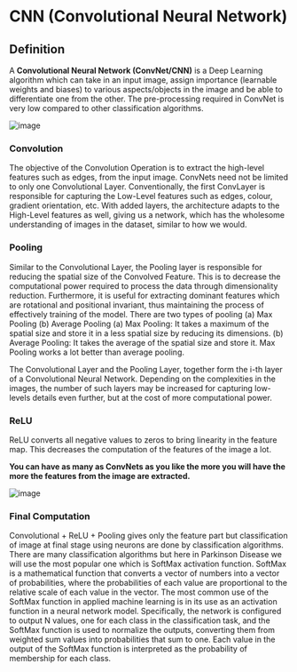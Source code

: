 # CNN (Convolutional Neural Network)

##  Definition 
A **Convolutional Neural Network (ConvNet/CNN)** is a Deep Learning algorithm which can take in an input image, assign importance (learnable weights and biases) to various aspects/objects in the image and be able to differentiate one from the other.
The pre-processing required in ConvNet is very low compared to other classification algorithms. 

![image](https://user-images.githubusercontent.com/75668411/122641279-efaab480-d121-11eb-8afa-6ab5c3ef5f55.png)

### Convolution 
The objective of the Convolution Operation is to extract the high-level features such as edges, from the input image. ConvNets need not be limited to only one Convolutional Layer. Conventionally, the first ConvLayer is responsible for capturing the Low-Level features such as edges, colour, gradient orientation, etc. With added layers, the architecture adapts to the High-Level features as well, giving us a network, which has the wholesome understanding of images in the dataset, similar to how we would.

### Pooling
Similar to the Convolutional Layer, the Pooling layer is responsible for reducing the spatial size of the Convolved Feature. This is to decrease the computational power required to process the data through dimensionality reduction. Furthermore, it is useful for extracting dominant features which are rotational and positional invariant, thus maintaining the process of effectively training of the model.
There are two types of pooling (a) Max Pooling (b) Average Pooling
(a)	 Max Pooling: It takes a maximum of the spatial size and store it in a less spatial size by reducing its dimensions. 
(b)	 Average Pooling: It takes the average of the spatial size and store it.
Max Pooling works a lot better than average pooling.

The Convolutional Layer and the Pooling Layer, together form the i-th layer of a Convolutional Neural Network. Depending on the complexities in the images, the number of such layers may be increased for capturing low-levels details even further, but at the cost of more computational power.

### ReLU
ReLU converts all negative values to zeros to bring linearity in the feature map.
This decreases the computation of the features of the image a lot.

**You can have as many as ConvNets as you like the more you will have the more the features from the image are extracted.**

![image](https://user-images.githubusercontent.com/75668411/122641344-4adca700-d122-11eb-909a-8fdb82f84bd7.png)

### Final Computation 
Convolutional + ReLU + Pooling gives only the feature part but classification of image at final stage using neurons are done by classification algorithms.
There are many classification algorithms but here in Parkinson Disease we will use the most popular one which is SoftMax activation function.
SoftMax is a mathematical function that converts a vector of numbers into a vector of probabilities, where the probabilities of each value are proportional to the relative scale of each value in the vector.
The most common use of the SoftMax function in applied machine learning is in its use as an activation function in a neural network model. Specifically, the network is configured to output N values, one for each class in the classification task, and the SoftMax function is used to normalize the outputs, converting them from weighted sum values into probabilities that sum to one. Each value in the output of the SoftMax function is interpreted as the probability of membership for each class.
